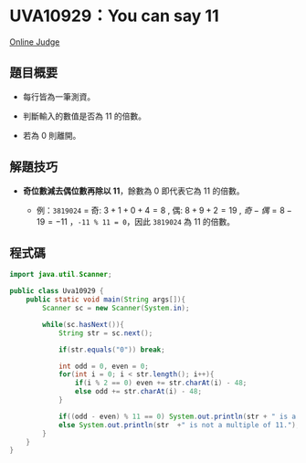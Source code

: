 # UVA10929：You can say 11

[Online Judge](https://onlinejudge.org/index.php?option=com_onlinejudge&Itemid=8&page=show_problem&problem=1870)

## 題目概要

- 每行皆為一筆測資。

- 判斷輸入的數值是否為 11 的倍數。

- 若為 0 則離開。

## 解題技巧

- **奇位數減去偶位數再除以 11**，餘數為 0 即代表它為 11 的倍數。
  
  - 例：`3819024` = 奇: $3+1+0+4 = 8$ , 偶: $8+9+2 = 19$ , $奇 - 偶 = 8 - 19 = -11$ ，`-11 % 11 = 0`，因此 `3819024` 為 11 的倍數。

## 程式碼

```java
import java.util.Scanner;

public class Uva10929 {
    public static void main(String args[]){
        Scanner sc = new Scanner(System.in);

        while(sc.hasNext()){
            String str = sc.next();

            if(str.equals("0")) break;

            int odd = 0, even = 0;
            for(int i = 0; i < str.length(); i++){
                if(i % 2 == 0) even += str.charAt(i) - 48;
                else odd += str.charAt(i) - 48;
            }

            if((odd - even) % 11 == 0) System.out.println(str + " is a multiple of 11.");
            else System.out.println(str  +" is not a multiple of 11.");
        }
    }
}
```
